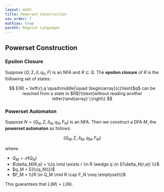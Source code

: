 ```yaml
---
layout: math
title: Powerset Construction
nav_order: 7
mathjax: true
parent: Regular Languages
---
```


## Powerset Construction

### Epsilon Closure

Suppose $(Q,\,\Sigma,\,\delta,\,q_0,\,F)$ is an NFA and $R \subseteq Q$.  The __epsilon closure__ of $R$ is the following set of states:

$$
  E(R) = \left\{\;q \quad\middle|\quad \begin{array}{c}\text{$q$ can be reached from a state in $R$}\\\text{without reading another letter}\end{array} \;\right\}
$$

### Powerset Automaton

Suppose $N = (Q_N,\,\Sigma,\,\delta_N,\,q_N,\,F_N)$ is an NFA.  Then we construct a DFA $M$, the __powerset automaton__ as follows:

$$
    (Q_M,\,\Sigma,\,\delta_M,\,q_M,\,F_M)
$$

where:
* $Q_M = \mathcal{P}(Q_N)$
* $\delta_M(R,a) = \\{q \mid \exists r \in R \wedge q \in E(\delta_N(r,a)) \\}$
* $q_M = E(\\{q_N\\})$
* $F_M = \\{R \in Q_M \mid R \cap F_N \neq \emptyset\\}$

This guarantees that $L(M) = L(N)$.